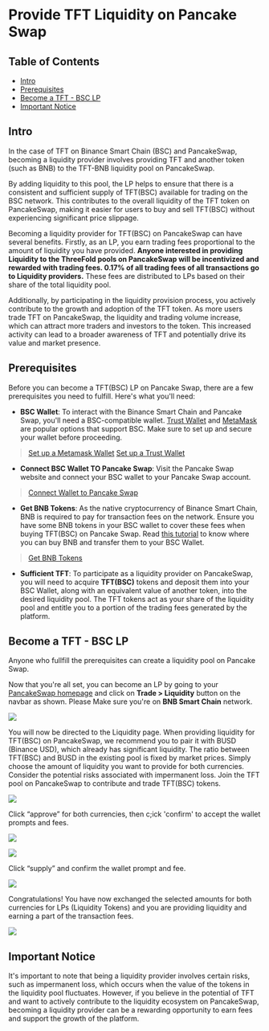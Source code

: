 <h1> Provide TFT Liquidity on Pancake Swap </h1>

<h2>Table of Contents</h2>

- [Intro](#intro)
- [Prerequisites](#prerequisites)
- [Become a TFT - BSC LP](#become-a-tft---bsc-lp)
- [Important Notice](#important-notice)

## Intro

In the case of TFT on Binance Smart Chain (BSC) and PancakeSwap, becoming a liquidity provider involves providing TFT and another token (such as BNB) to the TFT-BNB liquidity pool on PancakeSwap. 

By adding liquidity to this pool, the LP helps to ensure that there is a consistent and sufficient supply of TFT(BSC) available for trading on the BSC network. This contributes to the overall liquidity of the TFT token on PancakeSwap, making it easier for users to buy and sell TFT(BSC)  without experiencing significant price slippage.

Becoming a liquidity provider for TFT(BSC)  on PancakeSwap can have several benefits. Firstly, as an LP, you earn trading fees proportional to the amount of liquidity you have provided. **Anyone interested in providing Liquidity to the ThreeFold pools on PancakeSwap will be incentivized and rewarded with trading fees. 0.17% of all trading fees of all transactions go to Liquidity providers.** These fees are distributed to LPs based on their share of the total liquidity pool. 

Additionally, by participating in the liquidity provision process, you actively contribute to the growth and adoption of the TFT token. As more users trade TFT on PancakeSwap, the liquidity and trading volume increase, which can attract more traders and investors to the token. This increased activity can lead to a broader awareness of TFT and potentially drive its value and market presence.

## Prerequisites

Before you can become a TFT(BSC)  LP on Pancake Swap, there are a few prerequisites you need to fulfill. Here's what you'll need:

- **BSC Wallet**: To interact with the Binance Smart Chain and Pancake Swap, you'll need a BSC-compatible wallet. [Trust Wallet](https://trustwallet.com/) and [MetaMask](https://metamask.io/) are popular options that support BSC. Make sure to set up and secure your wallet before proceeding.

> [Set up a Metamask Wallet](../storetft/metamask.md)
> [Set up a Trust Wallet](../storetft/trustwallet.md)

- **Connect BSC Wallet TO Pancake Swap**: Visit the Pancake Swap website and connect your BSC wallet to your Pancake Swap account.

> [Connect Wallet to Pancake Swap](https://docs.pancakeswap.finance/readme/get-started/connection-guide)

- **Get BNB Tokens**: As the native cryptocurrency of Binance Smart Chain, BNB is required to pay for transaction fees on the network. Ensure you have some BNB tokens in your BSC wallet to cover these fees when buying TFT(BSC) on Pancake Swap. Read [this tutorial](https://fortunly.com/articles/how-to-buy-bnb/) to know where you can buy BNB and transfer them to your BSC Wallet.

> [Get BNB Tokens](https://docs.pancakeswap.finance/readme/get-started/bep20-guide)

- **Sufficient TFT**: To participate as a liquidity provider on PancakeSwap, you will need to acquire **TFT(BSC)** tokens and deposit them into your BSC Wallet, along with an equivalent value of another token, into the desired liquidity pool. The TFT tokens act as your share of the liquidity pool and entitle you to a portion of the trading fees generated by the platform. 

## Become a TFT - BSC LP

Anyone who fullfill the prerequisites can create a liquidity pool on Pancake Swap. 

Now that you're all set, you can become an LP by going to your [PancakeSwap homepage](https://pancakeswap.finance/) and click on **Trade > Liquidity** button on the navbar as shown. Please Make sure you're on **BNB Smart Chain** network.

![](./img/pancake_liquidity.png)

You will now be directed to the Liquidity page. When providing liquidity for TFT(BSC)  on PancakeSwap, we recommend you to pair it with BUSD (Binance USD), which already has significant liquidity. The ratio between TFT(BSC)  and BUSD in the existing pool is fixed by market prices. Simply choose the amount of liquidity you want to provide for both currencies. Consider the potential risks associated with impermanent loss. Join the TFT pool on PancakeSwap to contribute and trade TFT(BSC) tokens.

![](./img/liquidity_busd.jpeg)

Click “approve” for both currencies, then c;ick 'confirm' to accept the wallet prompts and fees.

![](./img/liquidity_approve.jpeg)

![](./img/threefold__confirmation.jpg)

Click “supply” and confirm the wallet prompt and fee.

![](./img/threefold__supply.jpg)

Congratulations! You have now exchanged the selected amounts for both currencies for LPs (Liquidity Tokens) and you are providing liquidity and earning a part of the transaction fees.

![](./img/threefold__lp_tokens.jpg)

## Important Notice

It's important to note that being a liquidity provider involves certain risks, such as impermanent loss, which occurs when the value of the tokens in the liquidity pool fluctuates. However, if you believe in the potential of TFT and want to actively contribute to the liquidity ecosystem on PancakeSwap, becoming a liquidity provider can be a rewarding opportunity to earn fees and support the growth of the platform.